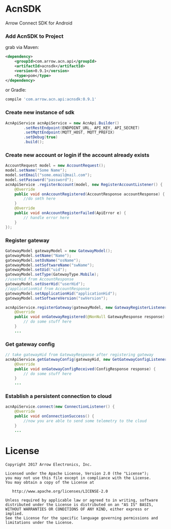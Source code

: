 # AcnSDK #
Arrow Connect SDK for Android

### Add AcnSDK to Project ###
grab via Maven:
```xml
<dependency> 
    <groupId>com.arrow.acn.api</groupId>
    <artifactId>acnsdk</artifactId>
    <version>0.9.1</version>
    <type>pom</type>
</dependency>
```
or Gradle:
```groovy
compile 'com.arrow.acn.api:acnsdk:0.9.1'
```
### Create new instance of sdk ###

```java
AcnApiService acnApiService = new AcnApi.Builder()
        .setRestEndpoint(ENDPOINT_URL, API_KEY, API_SECRET)
        .setMqttEndpoint(MQTT_HOST, MQTT_PREFIX)
        .setDebug(true)
        .build();
```

### Create new account or login if the account already exists ###

```java
AccountRequest model = new AccountRequest();
model.setName("Some Name");
model.setEmail("some.email@mail.com");
model.setPassword("password");
acnApiService .registerAccount(model, new RegisterAccountListener() {
    @Override
    public void onAccountRegistered(AccountResponse accountResponse) {
        //do smth here
    }
    @Override
    public void onAccountRegisterFailed(ApiError e) {
        // handle error here
    }
});
```

### Register gateway ###

```java
GatewayModel gatewayModel = new GatewayModel();
gatewayModel.setName("Name");
gatewayModel.setOsName("osName");
gatewayModel.setSoftwareName("swName");
gatewayModel.setUid("uid");
gatewayModel.setType(GatewayType.Mobile);
//userHid from AccountResponse
gatewayModel.setUserHid("userHid");
//applicationHid from AccountResponse
gatewayModel.setApplicationHid("applicationHid");
gatewayModel.setSoftwareVersion("swVersion");

acnApiService.registerGateway(gatewayModel, new GatewayRegisterListener() {
    @Override
    public void onGatewayRegistered(@NonNull GatewayResponse response) {
        // do some stuff here
    }
    ...
```

### Get gateway config ###

```java
// take gatewayHid from GatewayResponse after registering gateway
acnApiService.getGatewayConfig(gatewayHid, new GetGatewayConfigListener() {
    @Override
    public void onGatewayConfigReceived(ConfigResponse response) {
        // do some stuff here
    }
    ...
```

### Establish a persistent connection to cloud ###

```java
acnApiService.connect(new ConnectionListener() {
    @Override
    public void onConnectionSuccess() {
        //now you are able to send some telemetry to the cloud
    }
    ...
```

License
=======

    Copyright 2017 Arrow Electronics, Inc.

    Licensed under the Apache License, Version 2.0 (the "License");
    you may not use this file except in compliance with the License.
    You may obtain a copy of the License at

       http://www.apache.org/licenses/LICENSE-2.0

    Unless required by applicable law or agreed to in writing, software
    distributed under the License is distributed on an "AS IS" BASIS,
    WITHOUT WARRANTIES OR CONDITIONS OF ANY KIND, either express or implied.
    See the License for the specific language governing permissions and
    limitations under the License.
